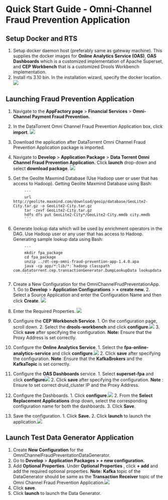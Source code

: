 # Quick Start Guide - Omni-Channel Fraud Prevention Application

## Setup Docker and RTS

1. Setup docker daemon host (preferably same as gateway machine). This supplies the docker images for **Online Analytics Service (OAS)**, **OAS Dashboards** which is a customized implementation of Apache Superset, and **CEP Workbench** that is a customized Drools Workbench implementation.
2. Install rts 3.10 bin. In the installation wizard, specify the docker location.
![](images/applications/quickstart_launch/dockerlocation.png)

## Launching Fraud Prevention Application

1. Navigate to the **AppFactory page** > **Financial Services** > **Omni-Channel Payment Fraud Prevention.**
2. In the DataTorrent Omni Channel Fraud Prevention Application box, click **import**. ![](images/applications/quickstart_launch/import.png)
3. Download the application after DataTorrent Omni Channel Fraud Prevention Application package is imported.
4. Navigate to **Develop** > **Application Package** > **Data Torrent Omni Channel Fraud Prevention Application.** Click **launch** drop-down and select **download package**. ![](images/applications/quickstart_launch/downloadpackage.png)
5. Get the Geolite Maxmind Database (Use Hadoop user or user that has access to Hadoop). 
            Getting Geolite Maxmind Database using Bash: 
      
            ```
            url http://geolite.maxmind.com/download/geoip/database/GeoLite2-City.tar.gz -o GeoLite2-City.tar.gz
            tar -zxvf GeoLite2-City.tar.gz 
            hdfs dfs put GeoLite2-City*/GeoLite2-City.mmdb city.mmdb
            ```
6. Generate lookup data which will be used by enrichment operators in the DAG. Use Hadoop user or any user that has access to Hadoop.
            Generating sample lookup data using Bash: 
      
            ```
            mkdir fpa_package
            cd fpa_package
            unzip ../dt-cep-omni-fraud-prevention-app-1.4.0.apa 
            java -cp app/*:lib/*:`hadoop classpath` com.datatorrent.cep.transactionGenerator.DumpLookupData lookupdata
            ```
      
7. Create a New Configuration for the OmniChannelFrudPreventationApp.
            1. Go to **Develop** > **Application Configurations** > **+ create new.**
            2. Select a Source Application and enter the Configuration Name and then click **Create**. ![](images/applications/quickstart_launch/newappconfig.png)
8. Enter the Required Properties. ![](images/applications/quickstart_launch/requiredpropertiesfpa.png)
9. Configure the **CEP Workbench Service**.
            1. On the configuration page, scroll down.
            2. Select the **drools-workbench** and click **configure**.![](images/applications/quickstart_launch/configservicefpa1.png)
            3. Click **save** after specifying the configuration. **Note:** Ensure that the Proxy Address is set correctly.
10. Configure the **Online Analytics Service**.
            1. Select the **fpa-online-analytics-service** and click **configure**.![](images/applications/quickstart_launch/configservicefpa2.png)
            2. Click **save** after specifying the configuration. **Note** :Ensure that the **KafkaBrokers** and the **KafkaTopic** is set correctly.
11. Configure the **OAS Dashboards** service.
            1. Select **superset-fpa** and click **configure**![](images/applications/quickstart_launch/configservicefpa3.png)
            2. Click **save** after specifying the configuration. **Note** : Ensure to set correct druid\_cluster IP and the Proxy Address.
12. Configure the Dashboards.
            1. Click **configure**.![](images/applications/quickstart_launch/configpackagedashboardfpa.png)
            2. From the **Select Replacement Applications** drop down, select the corresponding configuration name for both the dashboards.
            3. Click **Save**.
13. Save the configuration.
            1. Click **Save.**
            2. Click **launch** to launch the application.![](images/applications/quickstart_launch/launchfpa.png)
      
## Launch Test Data Generator Application

1. Create **New Configuration** for the OmniChannelFraudPreventationDataGenerator.
2. Go to **Develop** > **Application Packages > + new configuration.**
3. Add **Optional Properties**. Under **Optional Properties** , click  **+ add** and add the required optional properties. **Note:** **Kafka** topic of the DataGenerator should be same as the **Transaction Receiver** topic of the Omni Channel Fraud Prevention Application.![](images/applications/quickstart_launch/launchgenerator.png)
4. Click **save**.
5. Click **launch** to launch the Data Generator. 
